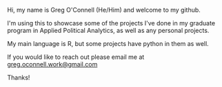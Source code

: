 Hi, my name is Greg O'Connell (He/Him) and welcome to my github. 

I'm using this to showcase some of the projects I've done in my graduate program in Applied Political Analytics, as well as any personal projects.

My main language is R, but some projects have python in them as well.

If you would like to reach out please email me at greg.oconnell.work@gmail.com

Thanks!
